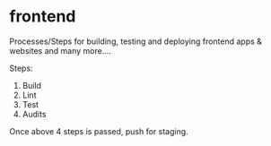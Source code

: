 # frontend
Processes/Steps for building, testing and deploying frontend apps &amp; websites and many more....


Steps:

1. Build
2. Lint
3. Test
4. Audits

Once above 4 steps is passed, push for staging.
